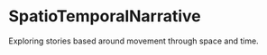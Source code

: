 SpatioTemporalNarrative
=======================

Exploring stories based around movement through space and time. 
